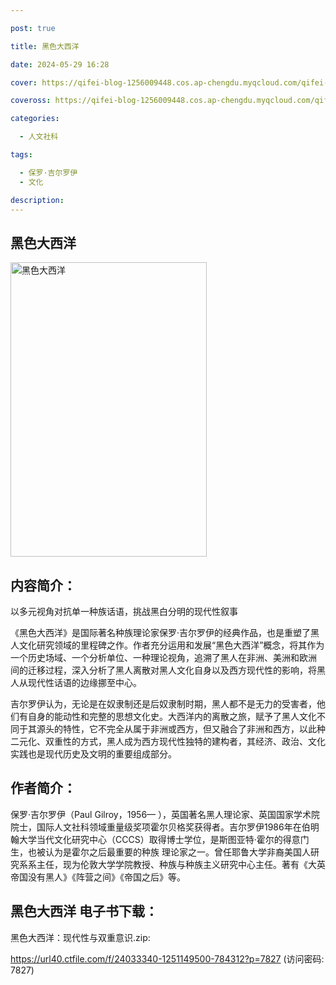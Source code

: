 ```yaml
---

post: true

title: 黑色大西洋

date: 2024-05-29 16:28

cover: https://qifei-blog-1256009448.cos.ap-chengdu.myqcloud.com/qifei-blog/65686b6ac458853aef44a856.jpg

coveross: https://qifei-blog-1256009448.cos.ap-chengdu.myqcloud.com/qifei-blog/65686b6ac458853aef44a856.jpg

categories:

  - 人文社科

tags:

  - 保罗·吉尔罗伊
  - 文化

description:
---
```


## 黑色大西洋
<img alt="黑色大西洋 " class="aligncenter loaded" data-was-processed="true" decoding="async" fetchpriority="high" height="471" src="https://qifei-blog-1256009448.cos.ap-chengdu.myqcloud.com/qifei-blog/65686b6ac458853aef44a856.jpg " style="cursor: zoom-in;" width="314"/>

## 内容简介：

以多元视角对抗单一种族话语，挑战黑白分明的现代性叙事

《黑色大西洋》是国际著名种族理论家保罗·吉尔罗伊的经典作品，也是重塑了黑人文化研究领域的里程碑之作。作者充分运用和发展“黑色大西洋”概念，将其作为一个历史场域、一个分析单位、一种理论视角，追溯了黑人在非洲、美洲和欧洲 间的迁移过程，深入分析了黑人离散对黑人文化自身以及西方现代性的影响，将黑人从现代性话语的边缘挪至中心。

吉尔罗伊认为，无论是在奴隶制还是后奴隶制时期，黑人都不是无力的受害者，他们有自身的能动性和完整的思想文化史。大西洋内的离散之旅，赋予了黑人文化不同于其源头的特性，它不完全从属于非洲或西方，但又融合了非洲和西方，以此种二元化、双重性的方式，黑人成为西方现代性独特的建构者，其经济、政治、文化实践也是现代历史及文明的重要组成部分。

## 作者简介：

保罗·吉尔罗伊（Paul Gilroy，1956— ），英国著名黑人理论家、英国国家学术院院士，国际人文社科领域重量级奖项霍尔贝格奖获得者。吉尔罗伊1986年在伯明翰大学当代文化研究中心（CCCS）取得博士学位，是斯图亚特·霍尔的得意门生，也被认为是霍尔之后最重要的种族 理论家之一。曾任耶鲁大学非裔美国人研究系系主任，现为伦敦大学学院教授、种族与种族主义研究中心主任。著有《大英帝国没有黑人》《阵营之间》《帝国之后》等。

## 黑色大西洋 电子书下载：

黑色大西洋：现代性与双重意识.zip: 

https://url40.ctfile.com/f/24033340-1251149500-784312?p=7827 (访问密码: 7827)

